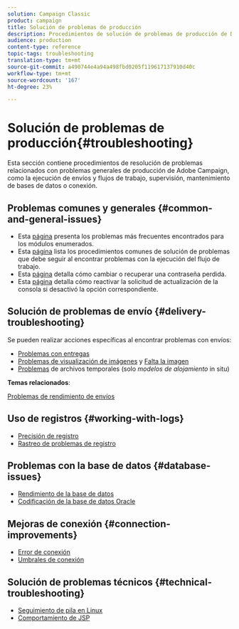 ```yaml
---
solution: Campaign Classic
product: campaign
title: Solución de problemas de producción
description: Procedimientos de solución de problemas de producción de Discover relacionados con la configuración, supervisión, proceso de actualización, procesamiento de datos y procedimiento de mantenimiento de bases de datos de Adobe Campaign.
audience: production
content-type: reference
topic-tags: troubleshooting
translation-type: tm+mt
source-git-commit: a490744e4a94a498fbd0205f119617137910d40c
workflow-type: tm+mt
source-wordcount: '167'
ht-degree: 23%

---
```



# Solución de problemas de producción{#troubleshooting}

Esta sección contiene procedimientos de resolución de problemas relacionados con problemas generales de producción de Adobe Campaign, como la ejecución de envíos y flujos de trabajo, supervisión, mantenimiento de bases de datos o conexión.

## Problemas comunes y generales {#common-and-general-issues}

* Esta [página](../../production/using/modules-and-frequent-issues.md) presenta los problemas más frecuentes encontrados para los módulos enumerados.
* Esta [página](../../production/using/workflow-execution.md) lista los procedimientos comunes de solución de problemas que debe seguir al encontrar problemas con la ejecución del flujo de trabajo.
* Esta [página](../../production/using/lost-password.md) detalla cómo cambiar o recuperar una contraseña perdida.
* Esta [página](../../production/using/console-update.md) detalla cómo reactivar la solicitud de actualización de la consola si desactivó la opción correspondiente.

## Solución de problemas de envío {#delivery-troubleshooting}

Se pueden realizar acciones específicas al encontrar problemas con envíos:
* [Problemas con entregas](../../production/using/performance-and-throughput-issues.md#deliverability_issues)
* [Problemas de visualización de imágenes](../../production/using/image-display-issues.md) y [Falta la imagen](../../production/using/images-missing.md)
* [Problemas](../../production/using/temporary-files.md)  de archivos temporales (solo *modelos de alojamiento* in situ)

**Temas relacionados**:

[Problemas de rendimiento de envíos](../../delivery/using/delivery-performances.md)

## Uso de registros {#working-with-logs}

* [Precisión de registro](../../production/using/log-precision.md)
* [Rastreo de problemas de registro](../../production/using/tracking-logs-issues.md)

## Problemas con la base de datos {#database-issues}

* [Rendimiento de la base de datos](../../production/using/database-performances.md)
* [Codificación de la base de datos Oracle](../../production/using/encoding-of-the-oracle-database.md)

## Mejoras de conexión {#connection-improvements}

* [Error de conexión](../../production/using/failure-to-connect.md)
* [Umbrales de conexión](../../production/using/connection-thresholds.md)

## Solución de problemas técnicos {#technical-troubleshooting}

* [Seguimiento de pila en Linux](../../production/using/stack-trace-in-linux.md)
* [Comportamiento de JSP](../../production/using/jsp-behavior.md)
<!-- * [Locating Tomcat version](../../production/using/locate-tomcat-version.md)-->